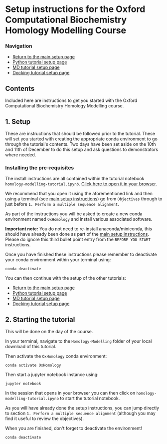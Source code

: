 # Setup instructions for the Oxford Computational Biochemistry Homology Modelling Course

### Navigation

- [Return to the main setup page](../../setup.md)
- [Python tutorial setup page](../Python/setup.md)
- [MD tutorial setup page](../MD/setup.md)
- [Docking tutorial setup page](../Docking/README.md)


## Contents

Included here are instructions to get you started with the Oxford Computational
Biochemistry Homology Modelling course.


## 1. Setup

These are instructions that should be followed prior to the tutorial. These
will set you started with creating the appropriate conda environment to go
through the tutorial's contents. Two days have been set aside on the 10th and
11th of December to do this setup and ask questions to demonstrators where needed.


### Installing the pre-requisites

The install instructions are all contained within the tutorial notebook
`homology-modelling-tutorial.ipynb`. [Click here to open it in your browser](homology-modelling-tutorial.ipynb).

We recommend that you open it using the aforementioned link and then using a terminal
(see [main setup instructions](../../setup.md)) go from `Objectives` through
to just before `1. Perform a multiple sequence alignment`.

As part of the instructions you will be asked to create a new conda environment
named `OxHomology` and install various associated software.

**Important note:** You do not need to re-install anaconda/miniconda, this
should have already been done as part of the [main setup instructions](../../setup.md).
Please do ignore this third bullet point entry from the `BEFORE YOU START` instructions.

Once you have finished these instructions please remember to deactivate your
conda environment within your terminal using:

```
conda deactivate
```

You can then continue with the setup of the other tutorials:

- [Return to the main setup page](../../setup.md)
- [Python tutorial setup page](../Python/setup.md)
- [MD tutorial setup page](../MD/setup.md)
- [Docking tutorial setup page](../Docking/README.md)


## 2. Starting the tutorial

This will be done on the day of the course.

In your terminal, navigate to the `Homology-Modelling` folder of your local download of
this tutorial.

Then activate the `OxHomology` conda environment:

```
conda activate OxHomology
```

Then start a jupyter notebook instance using:

```
jupyter notebook
```

In the session that opens in your browser you can then click on `homology-modelling-tutorial.ipynb`
to start the tutorial notebook.

As you will have already done the setup instructions, you can jump directly to
section `1. Perform a multiple sequence alignment` (although you may find it useful to review the objectives).


When you are finished, don't forget to deactivate the environment!

```
conda deactivate
```
